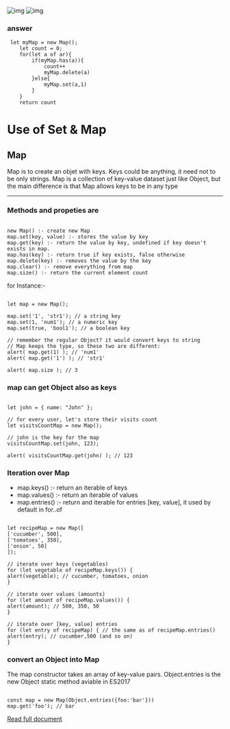 ![img](temp)
![img](temp)

### answer

```
 let myMap = new Map();
    let count = 0;
    for(let a of ar){
        if(myMap.has(a)){
            count++
            myMap.delete(a)
        }else{
            myMap.set(a,1)
        }
    }
    return count
```

# Use of Set & Map

## Map

Map is to create an objet with keys. Keys could be anything, it need not to be only strings.
Map is a collection of key-value dataset just like Object, but the main difference is that Map allows keys to be in any type

---

### Methods and propeties are

```

new Map() :- create new Map
map.set(key, value) :- stores the value by key
map.get(key) :- return the value by key, undefined if key doesn't exists in map.
map.has(key) :- return true if key exists, false otherwise
map.delete(key) :- removes the value by the key
map.clear() :- remove everything from map
map.size() :- return the current element count

```

for Instance:-

```

let map = new Map();

map.set('1', 'str1'); // a string key
map.set(1, 'num1'); // a numeric key
map.set(true, 'bool1'); // a boolean key

// remember the regular Object? it would convert keys to string
// Map keeps the type, so these two are different:
alert( map.get(1) ); // 'num1'
alert( map.get('1') ); // 'str1'

alert( map.size ); // 3

```

### map can get Object also as keys

```

let john = { name: "John" };

// for every user, let's store their visits count
let visitsCountMap = new Map();

// john is the key for the map
visitsCountMap.set(john, 123);

alert( visitsCountMap.get(john) ); // 123

```

### Iteration over Map

- map.keys() :- return an iterable of keys
- map.values() :- return an iterable of values
- map.entries() :- return and iterable for entries [key, value], it used by default in for..of

```

let recipeMap = new Map([
['cucumber', 500],
['tomatoes', 350],
['onion', 50]
]);

// iterate over keys (vegetables)
for (let vegetable of recipeMap.keys()) {
alert(vegetable); // cucumber, tomatoes, onion
}

// iterate over values (amounts)
for (let amount of recipeMap.values()) {
alert(amount); // 500, 350, 50
}

// iterate over [key, value] entries
for (let entry of recipeMap) { // the same as of recipeMap.entries()
alert(entry); // cucumber,500 (and so on)
}

```

### convert an Object into Map

The map constructor takes an array of key-value pairs.
Object.entries is the new Object static method aviable in ES2017

```

const map = new Map(Object.entries({foo:'bar'}))
map.get('foo'); // bar
```

[Read full document](https://javascript.info/map-set)
